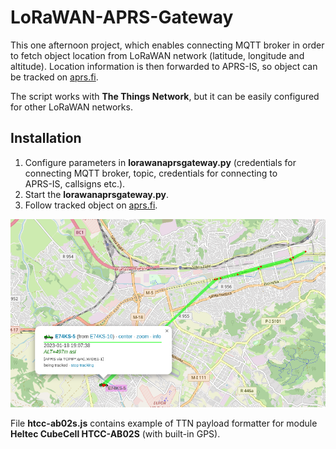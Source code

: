 # LoRaWAN-APRS-Gateway

This one afternoon project, which enables connecting MQTT broker in order to fetch object location from LoRaWAN network (latitude, longitude and altitude). Location information is then forwarded to APRS-IS, so object can be tracked on [aprs.fi](https://aprs.fi/).

The script works with **The Things Network**, but it can be easily configured for other LoRaWAN networks.

## Installation
1. Configure parameters in **lorawanaprsgateway.py** (credentials for connecting MQTT broker, topic, credentials for connecting to   
APRS-IS, callsigns etc.).
2. Start the **lorawanaprsgateway.py**.
3. Follow tracked object on [aprs.fi](https://aprs.fi/).


![Example of tracking](images/screenshot.png)

File **htcc-ab02s.js** contains example of TTN payload formatter for module **Heltec CubeCell HTCC-AB02S** (with built-in GPS).
